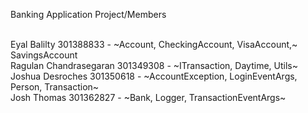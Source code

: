 Banking Application Project/Members

<br/>Eyal Balilty 301388833 - ~Account, CheckingAccount, VisaAccount,~ SavingsAccount
<br/>Ragulan Chandrasegaran 301349308 - ~ITransaction, Daytime, Utils~
<br/>Joshua Desroches 301350618 - ~AccountException, LoginEventArgs, Person, Transaction~
<br/>Josh Thomas 301362827 - ~Bank, Logger, TransactionEventArgs~
